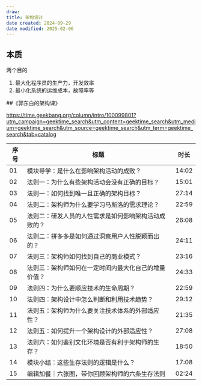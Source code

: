 ```yaml
---
draw:
title: 架构设计
date created: 2024-09-29
date modified: 2025-02-06
---
```


## 本质

两个目的

1. 最大化程序员的生产力，开发效率
2. 最小化系统的运维成本，故障率等

##《郭东白的架构课》

https://time.geekbang.org/column/intro/100099801?utm_campaign=geektime_search&utm_content=geektime_search&utm_medium=geektime_search&utm_source=geektime_search&utm_term=geektime_search&tab=catalog

| 序号 | 标题 | 时长 |
|------|------|------|
| 01 | 模块导学：是什么在影响架构活动的成败？| 14:02 |
| 02 | 法则一：为什么有些架构活动会没有正确的目标？| 15:01 |
| 03 | 法则一：如何找到唯一且正确的架构目标？| 27:14 |
| 04 | 法则二：架构师为什么要学习马斯洛的需求理论？| 22:59 |
| 05 | 法则二：研发人员的人性需求是如何影响架构活动成败的？| 26:08 |
| 06 | 法则二：拼多多是如何通过洞察用户人性脱颖而出的？| 24:11 |
| 07 | 法则三：架构师如何找到自己的商业模式？| 23:16 |
| 08 | 法则三：架构师如何在一定时间内最大化自己的增量价值？| 24:33 |
| 09 | 法则四：为什么要顺应技术的生命周期？| 22:59 |
| 10 | 法则四：架构设计中怎么判断和利用技术趋势？| 29:12 |
| 11 | 法则五：架构师为什么要关注技术体系的外部适应性？| 21:35 |
| 12 | 法则五：如何提升一个架构设计的外部适应性？| 27:08 |
| 13 | 法则六：如何鉴别文化环境是否有利于架构师的生存？| 18:50 |
| 14 | 模块小结：这些生存法则的逻辑是什么？| 17:08 |
| 15 | 编辑加餐｜六张图，带你回顾架构师的六条生存法则 | 02:24 |
